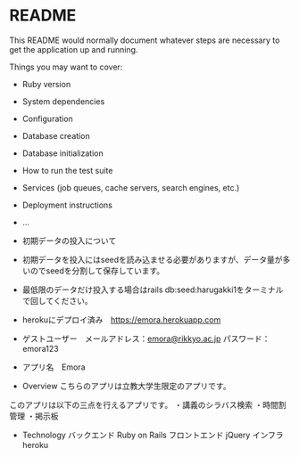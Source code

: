 # README

This README would normally document whatever steps are necessary to get the
application up and running.

Things you may want to cover:

* Ruby version

* System dependencies

* Configuration

* Database creation

* Database initialization

* How to run the test suite

* Services (job queues, cache servers, search engines, etc.)

* Deployment instructions

* ...

* 初期データの投入について

* 初期データを投入にはseedを読み込ませる必要がありますが、データ量が多いのでseedを分割して保存しています。
* 最低限のデータだけ投入する場合はrails db:seed:harugakki1をターミナルで回してください。

* herokuにデプロイ済み　https://emora.herokuapp.com

* ゲストユーザー　メールアドレス：emora@rikkyo.ac.jp パスワード：emora123

* アプリ名　Emora

* Overview
こちらのアプリは立教大学生限定のアプリです。

このアプリは以下の三点を行えるアプリです。
 ・講義のシラバス検索
 ・時間割管理
 ・掲示板

* Technology
 バックエンド    Ruby on Rails
 フロントエンド  jQuery
 インフラ        heroku
